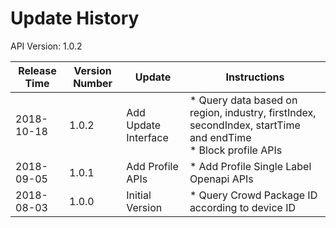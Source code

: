 # Update History #
API Version: 1.0.2

|Release Time|Version Number| Update |Instructions|
|---|---|---|---|
|2018-10-18|1.0.2|Add Update Interface|* Query data based on region, industry, firstIndex, secondIndex,  startTime  and endTime <br>* Block profile APIs|
|2018-09-05|1.0.1|Add Profile APIs|* Add Profile Single Label Openapi APIs|
|2018-08-03|1.0.0|Initial Version|* Query Crowd Package ID according to device ID|
